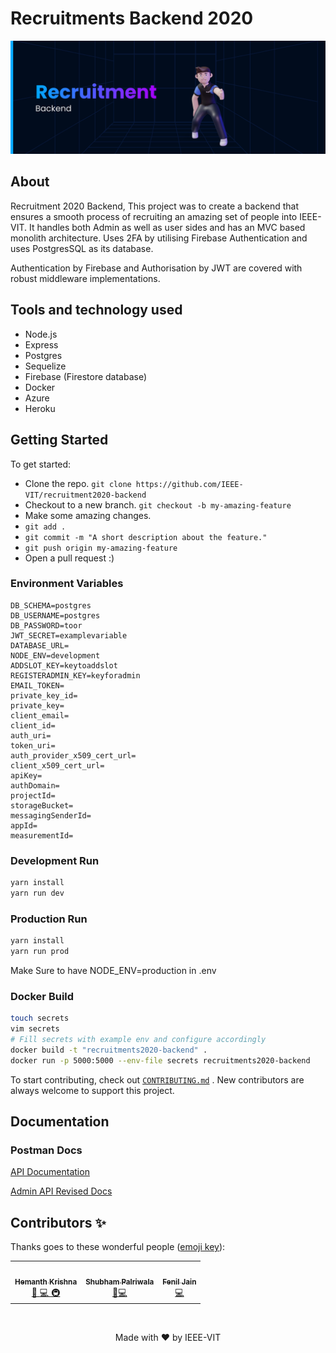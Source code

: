 # Recruitments Backend 2020

![Banner](assets/banner.png)

## About

Recruitment 2020 Backend, This project was to create a backend that ensures a smooth process of recruiting an amazing set of people into IEEE-VIT. It handles both Admin as well as user sides and has an MVC based monolith architecture. Uses 2FA by utilising Firebase Authentication and uses PostgresSQL as its database.

Authentication by Firebase and Authorisation by JWT are covered with robust middleware implementations.
## Tools and technology used

* Node.js
* Express
* Postgres
* Sequelize
* Firebase (Firestore database)
* Docker
* Azure
* Heroku

## Getting Started

To get started:

* Clone the repo.
`git clone https://github.com/IEEE-VIT/recruitment2020-backend`
* Checkout to a new branch.
`git checkout -b my-amazing-feature`
* Make some amazing changes.
* `git add .`
* `git commit -m "A short description about the feature."`
* `git push origin my-amazing-feature`
* Open a pull request :)

### Environment Variables

```env
DB_SCHEMA=postgres
DB_USERNAME=postgres
DB_PASSWORD=toor
JWT_SECRET=examplevariable
DATABASE_URL=
NODE_ENV=development
ADDSLOT_KEY=keytoaddslot
REGISTERADMIN_KEY=keyforadmin
EMAIL_TOKEN=
private_key_id=
private_key=
client_email=
client_id=
auth_uri=
token_uri=
auth_provider_x509_cert_url=
client_x509_cert_url=
apiKey=
authDomain=
projectId=
storageBucket=
messagingSenderId=
appId=
measurementId=
```

### Development Run

```bash
yarn install
yarn run dev
```

### Production Run

```bash
yarn install
yarn run prod
```

Make Sure to have NODE_ENV=production in .env

### Docker Build

```bash
touch secrets
vim secrets
# Fill secrets with example env and configure accordingly
docker build -t "recruitments2020-backend" .
docker run -p 5000:5000 --env-file secrets recruitments2020-backend
```

To start contributing, check out [`CONTRIBUTING.md`](https://github.com/IEEE-VIT/recruitment2020-backend/tree/master/CONTRIBUTING.md) . New contributors are always welcome to support this project.

## Documentation

### Postman Docs

[API Documentation](https://documenter.getpostman.com/view/11431136/TVmMgd2J)

[Admin API Revised Docs](https://documenter.getpostman.com/view/11431136/TVsoFUzo)

## Contributors ✨

Thanks goes to these wonderful people ([emoji key](https://allcontributors.org/docs/en/emoji-key)):

<!-- ALL-CONTRIBUTORS-LIST:START - Do not remove or modify this section -->
<!-- prettier-ignore-start -->
<!-- markdownlint-disable -->
<table>
	<tr>
		<td align="center">
			<a href="https://github.com/DarthBenro008"><img src="https://avatars.githubusercontent.com/DarthBenro008" width="100px;" alt=""/><br /><sub><b>Hemanth Krishna</b></sub></a><br /> <a href="https://github.com/IEEE-VIT/recruitments2020-backend/commits?author=DarthBenro008" title="Documentation">📖 <a href="https://github.com/IEEE-VIT/recruitments2020-backend/commits?author=DarthBenro008" title="Code"> 💻 </a><a href="#infra-DarthBenro008" title="Infrastructure (Hosting, Build-Tools, etc)"> 🚇 </a>
		</td>
		<td align="center">
			<a href="https://github.com/ShubhamPalriwala"><img src="https://avatars.githubusercontent.com/ShubhamPalriwala" width="100px;" alt=""/><br /><sub><b>Shubham Palriwala</b></sub></a><br /><a href="https://github.com/IEEE-VIT/recruitments2020-backend/commits?author=ShubhamPalriwala" title="Documentation">📖<a href="https://github.com/IEEE-VIT/recruitments2020-backend/commits?author=DarthBenro008" title="Code">💻 </a>
		</td>
		<td align="center">
			<a href="https://github.com/feniljain"><img src="https://avatars.githubusercontent.com/feniljain" width="100px;" alt=""/><br /><sub><b>Fenil Jain</b></sub></a><br /><a href="https://github.com/IEEE-VIT/recruitments2020-backend/commits?author=feniljain" title="Code"> 💻 </a>
		</td>
	</tr>
</table>

<br />

<p align="center">Made with ❤ by IEEE-VIT</p>
